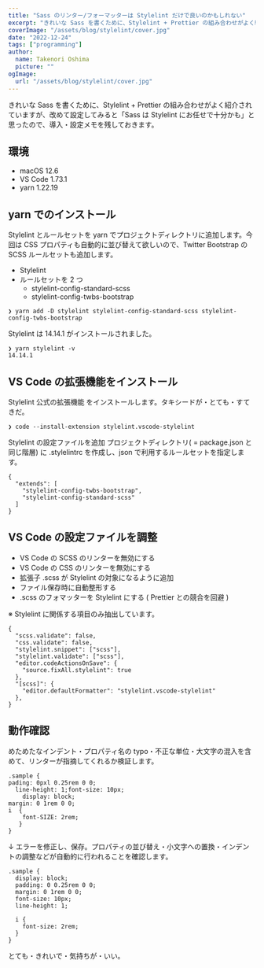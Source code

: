 ```yaml
---
title: "Sass のリンター/フォーマッターは Stylelint だけで良いのかもしれない"
excerpt: "きれいな Sass を書くために、Stylelint + Prettier の組み合わせがよく紹介されていますが、改めて設定してみると「Sass は Stylelint にお任せで十分かも」と思ったので、導入・設定メモを残しておきます。"
coverImage: "/assets/blog/stylelint/cover.jpg"
date: "2022-12-24"
tags: ["programming"]
author:
  name: Takenori Oshima
  picture: ""
ogImage:
  url: "/assets/blog/stylelint/cover.jpg"
---
```


きれいな Sass を書くために、Stylelint + Prettier の組み合わせがよく紹介されていますが、改めて設定してみると「Sass は Stylelint にお任せで十分かも」と思ったので、導入・設定メモを残しておきます。

## 環境

- macOS 12.6
- VS Code 1.73.1
- yarn 1.22.19

## yarn でのインストール

Stylelint とルールセットを yarn でプロジェクトディレクトリに追加します。今回は CSS プロパティも自動的に並び替えて欲しいので、Twitter Bootstrap の SCSS ルールセットも追加します。

- Stylelint
- ルールセットを 2 つ
  - stylelint-config-standard-scss
  - stylelint-config-twbs-bootstrap

```
❯ yarn add -D stylelint stylelint-config-standard-scss stylelint-config-twbs-bootstrap
```

Stylelint は 14.14.1 がインストールされました。

```
❯ yarn stylelint -v
14.14.1
```

## VS Code の拡張機能をインストール

Stylelint 公式の拡張機能 をインストールします。タキシードが・とても・すてきだ。

```
❯ code --install-extension stylelint.vscode-stylelint
```

Stylelint の設定ファイルを追加
プロジェクトディレクトリ( = package.json と同じ階層) に .stylelintrc を作成し、json で利用するルールセットを指定します。

```
{
  "extends": [
    "stylelint-config-twbs-bootstrap",
    "stylelint-config-standard-scss"
  ]
}
```

## VS Code の設定ファイルを調整

- VS Code の SCSS のリンターを無効にする
- VS Code の CSS のリンターを無効にする
- 拡張子 .scss が Stylelint の対象になるように追加
- ファイル保存時に自動整形する
- .scss のフォマッターを Stylelint にする ( Prettier との競合を回避 )

※ Stylelint に関係する項目のみ抽出しています。

```
{
  "scss.validate": false,
  "css.validate": false,
  "stylelint.snippet": ["scss"],
  "stylelint.validate": ["scss"],
  "editor.codeActionsOnSave": {
    "source.fixAll.stylelint": true
  },
  "[scss]": {
    "editor.defaultFormatter": "stylelint.vscode-stylelint"
  },
}
```

## 動作確認

めためたなインデント・プロパティ名の typo・不正な単位・大文字の混入を含めて、リンターが指摘してくれるか検証します。

```
.sample {
pading: 0pxl 0.25rem 0 0;
  line-height: 1;font-size: 10px;
    display: block;
margin: 0 1rem 0 0;
i  {
    font-SIZE: 2rem;
   }
}
```

↓ エラーを修正し、保存。プロパティの並び替え・小文字への置換・インデントの調整などが自動的に行われることを確認します。

```
.sample {
  display: block;
  padding: 0 0.25rem 0 0;
  margin: 0 1rem 0 0;
  font-size: 10px;
  line-height: 1;

  i {
    font-size: 2rem;
  }
}
```

とても・きれいで・気持ちが・いい。
